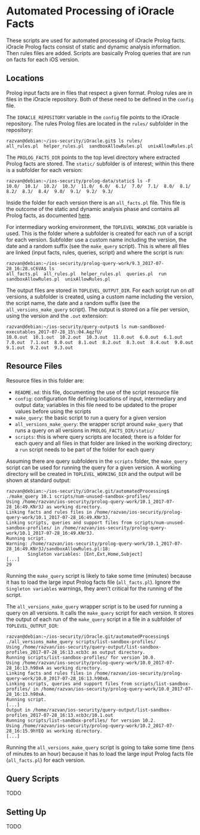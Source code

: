 # Automated Processing of iOracle Facts

These scripts are used for automated processing of iOracle Prolog facts. iOracle Prolog facts consist of static and dynamic analysis information. Then rules files are added. Scripts are basically Prolog queries that are run on facts for each iOS version.

## Locations

Prolog input facts are in files that respect a given format. Prolog rules are in files in the iOracle repository. Both of these need to be defined in the `config` file.

The `IORACLE_REPOSITORY` variable in the `config` file points to the iOracle repository. The rules Prolog files are located in the `rules/` subfolder in the repository:

```
razvan@debian:~/ios-security/iOracle.git$ ls rules/
all_rules.pl  helper_rules.pl  sandboxAllowRules.pl  unixAllowRules.pl
```

The `PROLOG_FACTS_DIR` points to the top level directory where extracted Prolog facts are stored. The `static/` subfolder is of interest; within this there is a subfolder for each version:

```
razvan@debian:~/ios-security/prolog-data/static$ ls -F
10.0/  10.1/  10.2/  10.3/  11.0/  6.0/  6.1/  7.0/  7.1/  8.0/  8.1/  8.2/  8.3/  8.4/  9.0/  9.1/  9.2/  9.3/
```

Inside the folder for each version there is an `all_facts.pl` file. This file is the outcome of the static and dynamic analysis phase and contains all Prolog facts, as documented [here](https://github.com/malus-security/iOracle/blob/master/documentation/prolog_fact_documentation.txt).

For intermediary working environment, the `TOPLEVEL_WORKING_DIR` variable is used. This is the folder where a subfolder is created for each run of a script for each version. Subfolder use a custom name including the version, the date and a random suffix (see the `make_query` script). This is where all files are linked (input facts, rules, queries, script) and where the script is run:

```
razvan@debian:~/ios-security/prolog-query-work/9.3_2017-07-28_16:28.sC6VA$ ls
all_facts.pl  all_rules.pl  helper_rules.pl  queries.pl  run  sandboxAllowRules.pl  unixAllowRules.pl
```

The output files are stored in `TOPLEVEL_OUTPUT_DIR`. For each script run on *all* versions, a subfolder is created, using a custom name including the version, the script name, the date and a random suffix (see the `all_versions_make_query` script). The output is stored on a file per version, using the version and the `.out` extension:

```
razvan@debian:~/ios-security/query-output$ ls num-sandboxed-executables_2017-07-28_15\:04.AqzfU/
10.0.out  10.1.out  10.2.out  10.3.out  11.0.out  6.0.out  6.1.out  7.0.out  7.1.out  8.0.out  8.1.out  8.2.out  8.3.out  8.4.out  9.0.out  9.1.out  9.2.out  9.3.out
```

## Resource Files

Resource files in this folder are:

* `README.md`: this file, documenting the use of the script resource file
* `config`: configuration file defining locations of input, intermediary and output data; variables in this file need to be updated to the proper values before using the scripts
* `make_query`: the basic script to run a query for a given version
* `all_versions_make_query`: the wrapper script around `make_query` that runs a query on all versions in `PROLOG_FACTS_DIR/static/`
* `scripts`: this is where query scripts are located; there is a folder for each query and all files in that folder are linked in the working directory; a `run` script needs to be part of the folder for each query

Assuming there are query subfolders in the `scripts` folder, the `make_query` script can be used for running the query for a given version. A working directory will be created in `TOPLEVEL_WORKING_DIR` and the output will be shown at standard output:

```
razvan@debian:~/ios-security/iOracle.git/automatedProcessing$ ./make_query 10.1 scripts/num-unused-sandbox-profiles/                                                             Using /home/razvan/ios-security/prolog-query-work/10.1_2017-07-28_16:49.KNr3J as working directory.
Linking facts and rules files in /home/razvan/ios-security/prolog-query-work/10.1_2017-07-28_16:49.KNr3J.
Linking scripts, queries and support files from scripts/num-unused-sandbox-profiles/ in /home/razvan/ios-security/prolog-query-work/10.1_2017-07-28_16:49.KNr3J.
Running script.
Warning: /home/razvan/ios-security/prolog-query-work/10.1_2017-07-28_16:49.KNr3J/sandboxAllowRules.pl:18:
        Singleton variables: [Ent,Ext,Home,Subject]
[...]
29
```

Running the `make_query` script is likely to take some time (minutes) because it has to load the large input Prolog facts file (`all_facts.pl`). Ignore the `Singleton variables` warnings, they aren't critical for the running of the script.

The `all_versions_make_query` wrapper script is to be used for running a query on all versions. It calls the `make_query` script for each version. It stores the output of each run of the `make_query` script in a file in a subfolder of `TOPLEVEL_OUTPUT_DIR`:

```
razvan@debian:~/ios-security/iOracle.git/automatedProcessing$ ./all_versions_make_query scripts/list-sandbox-profiles/
Using /home/razvan/ios-security/query-output/list-sandbox-profiles_2017-07-28_16:13.xcb3c as output directory.
Running scripts/list-sandbox-profiles/ for version 10.0.
Using /home/razvan/ios-security/prolog-query-work/10.0_2017-07-28_16:13.h90xA as working directory.
Linking facts and rules files in /home/razvan/ios-security/prolog-query-work/10.0_2017-07-28_16:13.h90xA.
Linking scripts, queries and support files from scripts/list-sandbox-profiles/ in /home/razvan/ios-security/prolog-query-work/10.0_2017-07-28_16:13.h90xA.
Running script.
[...]
Output in /home/razvan/ios-security/query-output/list-sandbox-profiles_2017-07-28_16:13.xcb3c/10.1.out
Running scripts/list-sandbox-profiles/ for version 10.2.
Using /home/razvan/ios-security/prolog-query-work/10.2_2017-07-28_16:15.9hYEQ as working directory.
[...]
```

Running the `all_versions_make_query` script is going to take some time (tens of minutes to an hour) because it has to load the large input Prolog facts file (`all_facts.pl`) for each version.

## Query Scripts

TODO

## Setting Up

TODO

